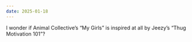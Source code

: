 ```yaml
---
date: 2025-01-18
---
```


I wonder if Animal Collective’s “My Girls” is inspired at all by Jeezy’s “Thug Motivation 101”?
